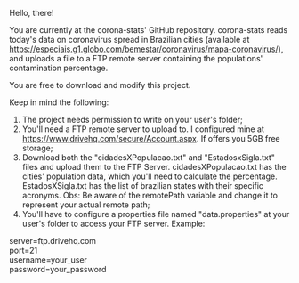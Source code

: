 Hello, there!

You are currently at the corona-stats' GitHub repository.
corona-stats reads today's data on coronavirus spread in Brazilian cities (available at https://especiais.g1.globo.com/bemestar/coronavirus/mapa-coronavirus/), and uploads a file to a FTP remote server containing the populations' contamination percentage.

You are free to download and modify this project.

Keep in mind the following:

1) The project needs permission to write on your user's folder;
2) You'll need a FTP remote server to upload to. I configured mine at https://www.drivehq.com/secure/Account.aspx. If offers you 5GB free storage;
3) Download both the "cidadesXPopulacao.txt" and "EstadosxSigla.txt" files and upload them to the FTP Server. 
cidadesXPopulacao.txt has the cities' population data, which you'll need to calculate the percentage. EstadosXSigla.txt has the list of brazilian states with their specific acronyms. Obs: Be aware of the remotePath variable and change it to represent your actual remote path;
4) You'll have to configure a properties file named "data.properties" at your user's folder to access your FTP server. Example:



server=ftp.drivehq.com<br>
port=21<br>
username=your_user<br>
password=your_password
